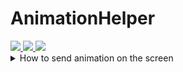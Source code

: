 <h1>AnimationHelper</h1>

<a href="https://www.php.net">
    <img src="https://img.shields.io/badge/PHP-777BB4?style=flat&logo=PHP&logoColor=white">
</a>

<a href="https://github.com/pmmp/Pocketmine-MP">
    <img src="https://img.shields.io/badge/PMMP-gray?style=flat">
</a>

<a href="https://github.com/poggit/devirion">
    <img src="https://img.shields.io/badge/Virion-gray?style=flat">
</a>

<details>
<summary>How to send animation on the screen</summary>
<div markdown="1">

```php
use MIN\AnimationHelper\AnimationHelper;

AnimationHelper::setAnimation($player, NUMBER ID YOU WANT);
```
